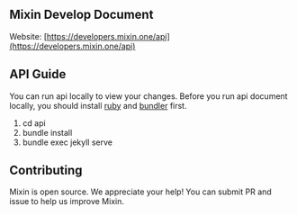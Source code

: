 ## Mixin Develop Document

Website: [https://developers.mixin.one/api](https://developers.mixin.one/api)

## API Guide

You can run api locally to view your changes. Before you run api document locally, you should install [ruby](https://www.ruby-lang.org/en/documentation/installation/) and [bundler](http://bundler.io/) first.

1. cd api
2. bundle install 
3. bundle exec jekyll serve

## Contributing

Mixin is open source. We appreciate your help! You can submit PR and issue to help us improve Mixin.

